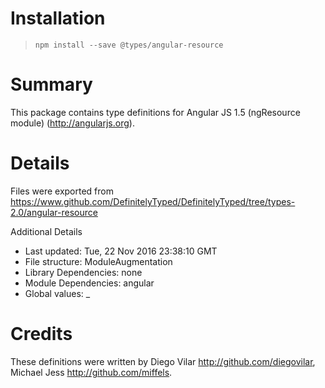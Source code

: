 # Installation
> `npm install --save @types/angular-resource`

# Summary
This package contains type definitions for Angular JS 1.5 (ngResource module) (http://angularjs.org).

# Details
Files were exported from https://www.github.com/DefinitelyTyped/DefinitelyTyped/tree/types-2.0/angular-resource

Additional Details
 * Last updated: Tue, 22 Nov 2016 23:38:10 GMT
 * File structure: ModuleAugmentation
 * Library Dependencies: none
 * Module Dependencies: angular
 * Global values: _

# Credits
These definitions were written by Diego Vilar <http://github.com/diegovilar>, Michael Jess <http://github.com/miffels>.
